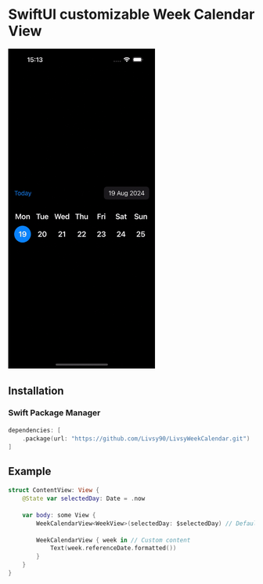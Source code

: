 # SwiftUI customizable Week Calendar View

<img src="https://github.com/Livsy90/LivsyWeekCalendar/blob/main/SimulatorScreenRecording-iPhone15.gif" width="300">

## Installation

### Swift Package Manager

```swift
dependencies: [
    .package(url: "https://github.com/Livsy90/LivsyWeekCalendar.git")
]
```

## Example 

```swift
struct ContentView: View {
    @State var selectedDay: Date = .now
    
    var body: some View {
        WeekCalendarView<WeekView>(selectedDay: $selectedDay) // Default WeekView
        
        WeekCalendarView { week in // Custom content
            Text(week.referenceDate.formatted())
        }
    }
}
```
